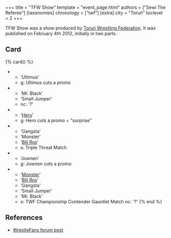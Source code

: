 +++
title = "TFW Show"
template = "event_page.html"
authors = ["Sewi The Referee"]
[taxonomies]
chronology = ["twf"]
[extra]
city = "Toruń"
toclevel = 2
+++

TFW Show was a show produced by [Toruń Wrestling Federation](@/o/twf.md). It was published on February 4th 2012, initially in two parts.

## Card

{% card() %}
- - 'Ultimus'
  - g: Ultimus cuts a promo
- - 'Mr. Black'
  - 'Small Jumper'
  - nc: '?'
- - '[Hero](@/w/pj-blake.md)'
  - g: Hero cuts a promo + "surprise"
- - 'Gangsta'
  - 'Monster'
  - '[Bili Rox](@/w/corin-mear.md)'
  - s: Triple Threat Match
- - 'Jownen'
  - g: Jownen cuts a promo
- - '[Monster](@/w/chris-hunter.md)'
  - '[Bili Rox](@/w/corin-mear.md)'
  - 'Gangsta'
  - 'Small Jumper'
  - 'Mr. Black'
  - s: TWF Championship Contender Gauntlet Match
    nc: '?'
{% end %}

## References

* [WrestleFans forum post](https://wrestlefans.pl/forum/viewtopic.php?f=59&t=27649)
